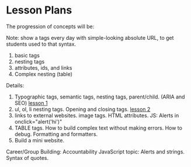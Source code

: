 # Lesson Plans

The progression of concepts will be:

Note: show a tags every day with simple-looking absolute URL, to get students used to that syntax.

1. basic tags
2. nesting tags
3. attributes, ids, and links
4. Complex nesting (table)

Details:

1. Typographic tags, semantic tags, nesting tags, parent/child. (ARIA and SEO) [lesson 1](lesson-plan-1.md)
2. ul, ol, li nesting tags. Opening and closing tags. [lesson 2](lesson-plan-2.md)
3. links to external websites. image tags. HTML attributes. JS: Alerts in onclick="alert('hi')"
4. TABLE tags. How to build complex text without making errors. How to debug. Formatting and formatters.
5. Build a mini website.

Career/Group Building: Accountability
JavaScript topic: Alerts and strings. Syntax of quotes.

